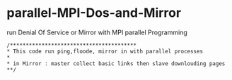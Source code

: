# parallel-MPI-Dos-and-Mirror
run Denial Of Service or Mirror with MPI parallel Programming 
	
	/****************************************
	* This code run ping,floode, mirror in with parallel processes
	* 
	* in Mirror : master collect basic links then slave downlouding pages
	**/